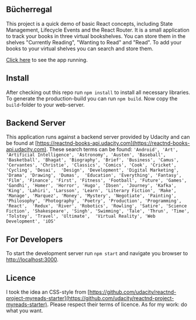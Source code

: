 ## Bücherregal

This project is a quick demo of basic React concepts, including State Management, Lifecycle Events and the React Router.
It is a small application to track your books in three virtual bookshelves. You can store them in the shelves "Currently Reading", "Wanting to Read" and "Read".
To add your books to your virtual shelves you can search and store them.

[Click here](https://upbeat-jones-6fb07f.netlify.com) to see the app running.


## Install

After checking out this repo run `npm install` to install all necessary libraries.
To generate the production-build you can run `npm build`. Now copy the `build`-folder to your web-server. 

## Backend Server

This application runs against a backend server provided by Udacity and
can be found at [https://reactnd-books-api.udacity.com](https://reactnd-books-api.udacity.com).
These search terms can be found:
`'Android', 'Art', 'Artificial Intelligence', 'Astronomy', 'Austen', 'Baseball',
 'Basketball', 'Bhagat', 'Biography', 'Brief', 'Business', 'Camus', 'Cervantes',
 'Christie', 'Classics', 'Comics', 'Cook', 'Cricket', 'Cycling', 'Desai', 
 'Design', 'Development', 'Digital Marketing', 'Drama', 'Drawing', 'Dumas', 
 'Education', 'Everything', 'Fantasy', 'Film', 'Finance', 'First', 'Fitness',
 'Football', 'Future', 'Games', 'Gandhi', 'Homer', 'Horror', 'Hugo', 'Ibsen',
 'Journey', 'Kafka', 'King', 'Lahiri', 'Larsson', 'Learn', 'Literary Fiction',
 'Make', 'Manage', 'Marquez', 'Money', 'Mystery', 'Negotiate', 'Painting', 
 'Philosophy', 'Photography', 'Poetry', 'Production', 'Programming', 'React', 
 'Redux', 'River', 'Robotics', 'Rowling', 'Satire', 'Science Fiction', 'Shakespeare',
 'Singh', 'Swimming', 'Tale', 'Thrun', 'Time', 'Tolstoy', 'Travel', 'Ultimate', 
 'Virtual Reality', 'Web Development', 'iOS'`


## For Developers
To start the development server run `npm start`
and navigate you browser to [http://localhost:3000](http://localhost:3000).

## Licence
I took the idea an CSS-style from [https://github.com/udacity/reactnd-project-myreads-starter](https://github.com/udacity/reactnd-project-myreads-starter).
Please respect their terms of licence. As for my work: do what you want. 
